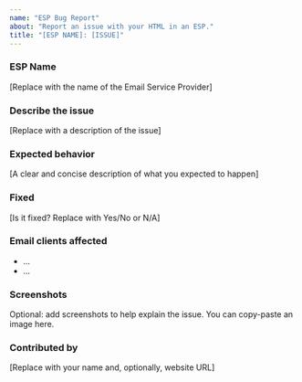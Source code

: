 ```yaml
---
name: "ESP Bug Report"
about: "Report an issue with your HTML in an ESP."
title: "[ESP NAME]: [ISSUE]"
---
```


### ESP Name

[Replace with the name of the Email Service Provider]

### Describe the issue

[Replace with a description of the issue]

### Expected behavior

[A clear and concise description of what you expected to happen]

### Fixed

[Is it fixed? Replace with Yes/No or N/A]

### Email clients affected

 - ...
 - ...

### Screenshots

Optional: add screenshots to help explain the issue. You can copy-paste an image here.

### Contributed by

[Replace with your name and, optionally, website URL]
